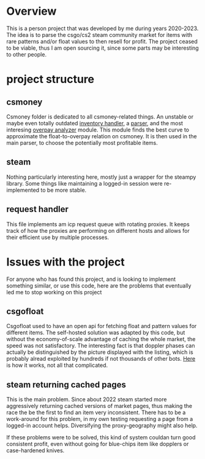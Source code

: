 # Overview
This is a person project that was developed by me during years 2020-2023. The idea is to parse the csgo/cs2 steam community market for items with rare patterns and/or float values to then resell for profit. 
The project ceased to be viable, thus I am open sourcing it, since some parts may be interesting to other people.

# project structure

## csmoney

Csmoney folder is dedicated to all csmoney-related things. An unstable or maybe even totally outdated [inventory handler](csmoney/csmoneyInventoryHandler.py), a [parser](csmoney/csmoneyParser.py), and the most interesing 
[overpay analyzer](csmoney/csmOverpayAnalyzers.py) module. This module finds the best curve to approximate the float-to-overpay relation on csmoney. It is then used in the main parser, to choose the potentially most profitable items.

## steam

Nothing particularly interesting here, mostly just a wrapper for the steampy library. Some things like maintaining a logged-in session were re-implemented to be more stable. 

## request handler 

This file implements am icp request queue with rotating proxies. It keeps track of how the proxies are performing on different hosts and allows for their efficient use by multiple processes.

# Issues with the project

For anyone who has found this project, and is looking to implement something similar, or use this code, here are the problems that eventually led me to stop working on this project

## csgofloat

Csgofloat used to have an open api for fetching float and pattern values for different items. The self-hosted solution was adapted by this code, but without the economy-of-scale advantage of caching the whole market, the speed was not satisfactory.
The interesting fact is that doppler phases can actually be distinguished by the picture displayed with the listing, which is probably alread exploited by hundreds if not thousands of other bots.
[Here](csgofloat.py?plain=1#L43) is how it works, not all that complicated.

## steam returning cached pages

This is the main problem. Since about 2022 steam started more aggressively returning cached versions of market pages, thus making the race the be the first to find an item very inconsistent. There has to be a work-around for this problem, in my own testing 
requesting a page from a logged-in account helps. Diversifying the proxy-geography might also help.

If these problems were to be solved, this kind of system couldan turn good consistent profit, even without going for blue-chips item like dopplers or case-hardened knives. 
